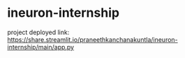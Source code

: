 # ineuron-internship
project deployed link:
https://share.streamlit.io/praneethkanchanakuntla/ineuron-internship/main/app.py
